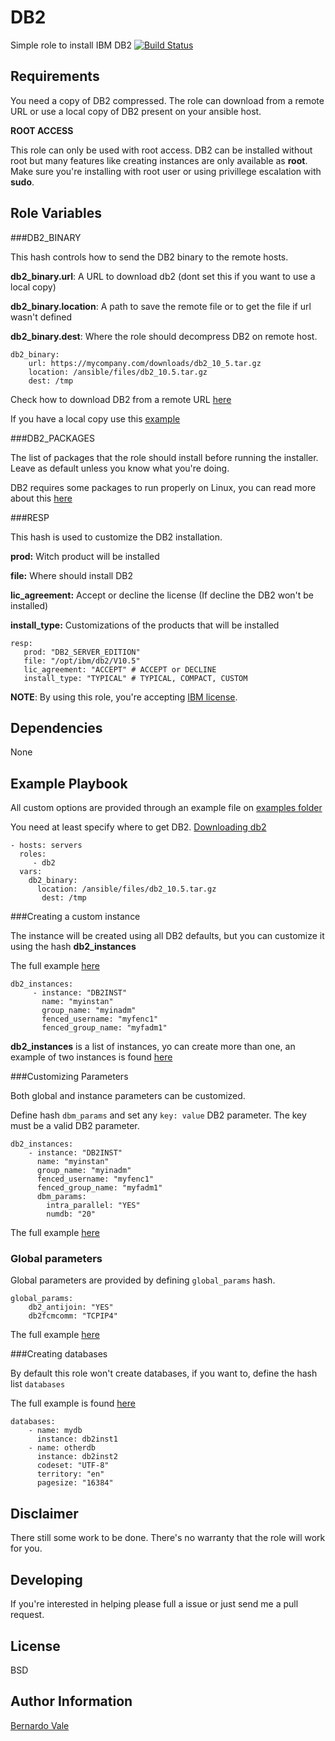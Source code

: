 DB2
=========


Simple role to install IBM DB2 
[![Build Status](https://travis-ci.org/bernardoVale/ansible-role-db2.svg?branch=master)](https://travis-ci.org/bernardoVale/ansible-role-db2)

Requirements
------------
You need a copy of DB2 compressed. The role can download from a remote URL or use a local copy of DB2 present on your ansible host.

**ROOT ACCESS**

This role can only be used with root access. DB2 can be installed without root but many features like creating instances
are only available as **root**. Make sure you're installing with root user or using privillege escalation with **sudo**.


Role Variables
--------------

###DB2_BINARY

This hash controls how to send the DB2 binary to the remote hosts.

**db2_binary.url**: A URL to download db2 (dont set this if you want to use a local copy)

**db2_binary.location**: A path to save the remote file or to get the file if url wasn't defined

**db2_binary.dest**: Where the role should decompress DB2 on remote host.


    db2_binary:
        url: https://mycompany.com/downloads/db2_10_5.tar.gz
        location: /ansible/files/db2_10.5.tar.gz
        dest: /tmp
        
        
 Check how to download DB2 from a remote URL [here](https://github.com/bernardoVale/ansible-role-db2/tree/master/examples/downloading_db2.yml)
 
 If you have a local copy use this [example](https://github.com/bernardoVale/ansible-role-db2/tree/master/examples/local_db2.yml)

###DB2_PACKAGES

The list of packages that the role should install before running the installer. Leave as default unless you know what you're doing.

DB2 requires some packages to run properly on Linux, you can read more about this [here](https://www-01.ibm.com/support/knowledgecenter/SSEPGG_10.5.0/com.ibm.db2.luw.qb.server.doc/doc/r0008865.html?lang=en)

###RESP

This hash is used to customize the DB2 installation.

**prod:** Witch product will be installed

**file:** Where should install DB2

**lic_agreement:** Accept or decline the license (If decline the DB2 won't be installed)

**install_type:** Customizations of the products that will be installed

    resp:
       prod: "DB2_SERVER_EDITION"
       file: "/opt/ibm/db2/V10.5"
       lic_agreement: "ACCEPT" # ACCEPT or DECLINE
       install_type: "TYPICAL" # TYPICAL, COMPACT, CUSTOM
      
**NOTE**: By using this role, you're accepting [IBM license](http://www-03.ibm.com/software/sla/sladb.nsf/search/).

Dependencies
------------
None

Example Playbook
----------------
All custom options are provided through an example file on [examples folder](https://github.com/bernardoVale/ansible-role-db2/tree/master/examples/)


You need at least specify where to get DB2. [Downloading db2](https://github.com/bernardoVale/ansible-role-db2/tree/master/examples/downloading_db2.yml)

    - hosts: servers
      roles:
         - db2
      vars:
        db2_binary:
          location: /ansible/files/db2_10.5.tar.gz
           dest: /tmp

###Creating a custom instance

The instance will be created using all DB2 defaults, but you can customize it using the hash **db2_instances**

The full example [here](https://github.com/bernardoVale/ansible-role-db2/tree/master/examples/custom_instance.yml)

    db2_instances:
         - instance: "DB2INST"
           name: "myinstan" 
           group_name: "myinadm"
           fenced_username: "myfenc1"
           fenced_group_name: "myfadm1"
           
**db2_instances** is a list of instances, yo can create more than one, an example of two instances is found [here](https://github.com/bernardoVale/ansible-role-db2/tree/master/examples/multiples_instances.yml)

###Customizing Parameters

Both global and instance parameters can be customized.

Define hash `dbm_params` and set any `key: value` DB2 parameter. The key must be a valid DB2 parameter.

    db2_instances:
        - instance: "DB2INST"
          name: "myinstan" 
          group_name: "myinadm"
          fenced_username: "myfenc1"
          fenced_group_name: "myfadm1"
          dbm_params:
            intra_parallel: "YES"
            numdb: "20"
            
The full example [here](https://github.com/bernardoVale/ansible-role-db2/tree/master/examples/instance_with_custom_params.yml)

### Global parameters

Global parameters are provided by defining `global_params` hash.

    global_params:
        db2_antijoin: "YES"
        db2fcmcomm: "TCPIP4"
 
 The full example [here](https://github.com/bernardoVale/ansible-role-db2/tree/master/examples/global_profile.yml)
        

###Creating databases

By default this role won't create databases, if you want to, define the hash list `databases`

The full example is found [here](https://github.com/bernardoVale/ansible-role-db2/tree/master/examples/databases.yml)

    databases:
        - name: mydb
          instance: db2inst1
        - name: otherdb
          instance: db2inst2
          codeset: "UTF-8"
          territory: "en"
          pagesize: "16384"
 

Disclaimer
---------
There still some work to be done. There's no warranty that the role will work for you.

Developing
--------
If you're interested in helping please full a issue or just send me a pull request.

License
-------

BSD

Author Information
------------------
[Bernardo Vale](https://github.com/bernardoVale)

